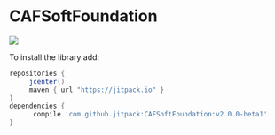 # CAFSoftFoundation
[![](https://jitpack.io/v/cesarfrancoe/CAFSoftFoundation.svg)](https://jitpack.io/#cesarfrancoe/CAFSoftFoundation)

To install the library add: 
 
   ```gradle
   repositories { 
        jcenter()
        maven { url "https://jitpack.io" }
   }
   dependencies {
         compile 'com.github.jitpack:CAFSoftFoundation:v2.0.0-beta1'
   }
   ```  

